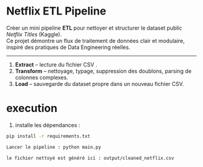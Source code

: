 #  Netflix ETL Pipeline
  
Créer un mini pipeline **ETL** pour nettoyer et structurer le dataset public *Netflix Titles* (Kaggle).  
Ce projet démontre un flux de traitement de données clair et modulaire, inspiré des pratiques de Data Engineering réelles.

---


1. **Extract** – lecture du fichier CSV .  
2. **Transform** – nettoyage, typage, suppression des doublons, parsing de colonnes complexes.  
3. **Load** – sauvegarde du dataset propre dans un nouveau fichier CSV.


# execution

1. installe les dépendances :
```bash
pip install -r requirements.txt

Lancer le pipeline : python main.py

le fichier nettoyé est généré ici : output/cleaned_netflix.csv
